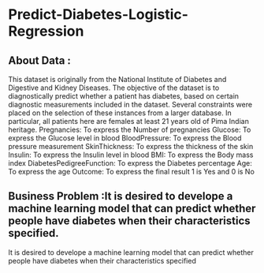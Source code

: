 # Predict-Diabetes-Logistic-Regression
## About Data :
This dataset is originally from the National Institute of Diabetes and Digestive and Kidney Diseases. The objective of the dataset is to diagnostically predict whether a patient has diabetes, based on certain diagnostic measurements included in the dataset. Several constraints were placed on the selection of these instances from a larger database. In particular, all patients here are females at least 21 years old of Pima Indian heritage. Pregnancies: To express the Number of pregnancies Glucose: To express the Glucose level in blood BloodPressure: To express the Blood pressure measurement SkinThickness: To express the thickness of the skin Insulin: To express the Insulin level in blood BMI: To express the Body mass index DiabetesPedigreeFunction: To express the Diabetes percentage Age: To express the age Outcome: To express the final result 1 is Yes and 0 is No
## Business Problem :It is desired to develope a machine learning model that can predict whether people have diabetes when their characteristics specified.
It is desired to develope a machine learning model that can predict whether people have diabetes when their characteristics specified
